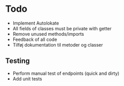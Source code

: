 # Todo
- Implement Autolokate
- All fields of classes must be private with getter
- Remove unused methods/imports
- Feedback of all code
- Tilføj dokumentation til metoder og classer

## Testing
- Perform manual test of endpoints (quick and dirty)
- Add unit tests